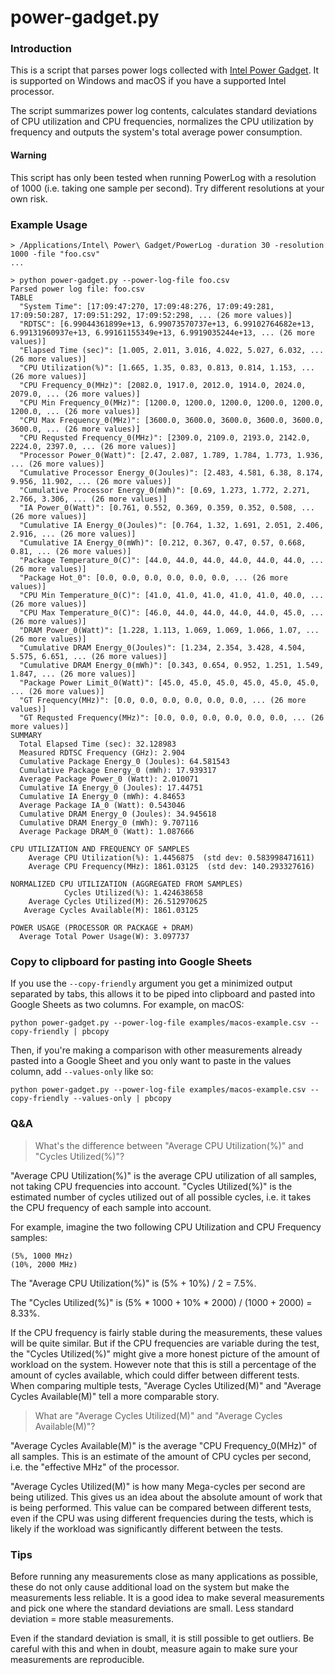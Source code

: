 # power-gadget.py

### Introduction

This is a script that parses power logs collected with [Intel Power Gadget](https://software.intel.com/content/www/us/en/develop/articles/intel-power-gadget.html). It is supported on Windows and macOS if you have a supported Intel processor.

The script summarizes power log contents, calculates standard deviations of CPU utilization and CPU frequencies, normalizes the CPU utilization by frequency and outputs the system's total average power consumption.

#### Warning

This script has only been tested when running PowerLog with a resolution of 1000 (i.e. taking one sample per second). Try different resolutions at your own risk.

### Example Usage

```
> /Applications/Intel\ Power\ Gadget/PowerLog -duration 30 -resolution 1000 -file "foo.csv"
...

> python power-gadget.py --power-log-file foo.csv
Parsed power log file: foo.csv
TABLE
  "System Time": [17:09:47:270, 17:09:48:276, 17:09:49:281, 17:09:50:287, 17:09:51:292, 17:09:52:298, ... (26 more values)]
  "RDTSC": [6.99044361899e+13, 6.99073570737e+13, 6.99102764682e+13, 6.99131960937e+13, 6.99161155349e+13, 6.9919035244e+13, ... (26 more values)]
  "Elapsed Time (sec)": [1.005, 2.011, 3.016, 4.022, 5.027, 6.032, ... (26 more values)]
  "CPU Utilization(%)": [1.665, 1.35, 0.83, 0.813, 0.814, 1.153, ... (26 more values)]
  "CPU Frequency_0(MHz)": [2082.0, 1917.0, 2012.0, 1914.0, 2024.0, 2079.0, ... (26 more values)]
  "CPU Min Frequency_0(MHz)": [1200.0, 1200.0, 1200.0, 1200.0, 1200.0, 1200.0, ... (26 more values)]
  "CPU Max Frequency_0(MHz)": [3600.0, 3600.0, 3600.0, 3600.0, 3600.0, 3600.0, ... (26 more values)]
  "CPU Requsted Frequency_0(MHz)": [2309.0, 2109.0, 2193.0, 2142.0, 2224.0, 2397.0, ... (26 more values)]
  "Processor Power_0(Watt)": [2.47, 2.087, 1.789, 1.784, 1.773, 1.936, ... (26 more values)]
  "Cumulative Processor Energy_0(Joules)": [2.483, 4.581, 6.38, 8.174, 9.956, 11.902, ... (26 more values)]
  "Cumulative Processor Energy_0(mWh)": [0.69, 1.273, 1.772, 2.271, 2.766, 3.306, ... (26 more values)]
  "IA Power_0(Watt)": [0.761, 0.552, 0.369, 0.359, 0.352, 0.508, ... (26 more values)]
  "Cumulative IA Energy_0(Joules)": [0.764, 1.32, 1.691, 2.051, 2.406, 2.916, ... (26 more values)]
  "Cumulative IA Energy_0(mWh)": [0.212, 0.367, 0.47, 0.57, 0.668, 0.81, ... (26 more values)]
  "Package Temperature_0(C)": [44.0, 44.0, 44.0, 44.0, 44.0, 44.0, ... (26 more values)]
  "Package Hot_0": [0.0, 0.0, 0.0, 0.0, 0.0, 0.0, ... (26 more values)]
  "CPU Min Temperature_0(C)": [41.0, 41.0, 41.0, 41.0, 41.0, 40.0, ... (26 more values)]
  "CPU Max Temperature_0(C)": [46.0, 44.0, 44.0, 44.0, 44.0, 45.0, ... (26 more values)]
  "DRAM Power_0(Watt)": [1.228, 1.113, 1.069, 1.069, 1.066, 1.07, ... (26 more values)]
  "Cumulative DRAM Energy_0(Joules)": [1.234, 2.354, 3.428, 4.504, 5.575, 6.651, ... (26 more values)]
  "Cumulative DRAM Energy_0(mWh)": [0.343, 0.654, 0.952, 1.251, 1.549, 1.847, ... (26 more values)]
  "Package Power Limit_0(Watt)": [45.0, 45.0, 45.0, 45.0, 45.0, 45.0, ... (26 more values)]
  "GT Frequency(MHz)": [0.0, 0.0, 0.0, 0.0, 0.0, 0.0, ... (26 more values)]
  "GT Requsted Frequency(MHz)": [0.0, 0.0, 0.0, 0.0, 0.0, 0.0, ... (26 more values)]
SUMMARY
  Total Elapsed Time (sec): 32.128983
  Measured RDTSC Frequency (GHz): 2.904
  Cumulative Package Energy_0 (Joules): 64.581543
  Cumulative Package Energy_0 (mWh): 17.939317
  Average Package Power_0 (Watt): 2.010071
  Cumulative IA Energy_0 (Joules): 17.44751
  Cumulative IA Energy_0 (mWh): 4.84653
  Average Package IA_0 (Watt): 0.543046
  Cumulative DRAM Energy_0 (Joules): 34.945618
  Cumulative DRAM Energy_0 (mWh): 9.707116
  Average Package DRAM_0 (Watt): 1.087666

CPU UTILIZATION AND FREQUENCY OF SAMPLES
    Average CPU Utilization(%): 1.4456875  (std dev: 0.583998471611)
    Average CPU Frequency(MHz): 1861.03125  (std dev: 140.293327616)

NORMALIZED CPU UTILIZATION (AGGREGATED FROM SAMPLES)
            Cycles Utilized(%): 1.424638658
    Average Cycles Utilized(M): 26.512970625
   Average Cycles Available(M): 1861.03125

POWER USAGE (PROCESSOR OR PACKAGE + DRAM)
  Average Total Power Usage(W): 3.097737
```

### Copy to clipboard for pasting into Google Sheets
If you use the `--copy-friendly` argument you get a minimized output separated by tabs, this allows it to be piped into clipboard and pasted into Google Sheets as two columns. For example, on macOS:

```
python power-gadget.py --power-log-file examples/macos-example.csv --copy-friendly | pbcopy
```

Then, if you're making a comparison with other measurements already pasted into a Google Sheet and you only want to paste in the values column, add `--values-only` like so:

```
python power-gadget.py --power-log-file examples/macos-example.csv --copy-friendly --values-only | pbcopy
```

### Q&A

> What's the difference between "Average CPU Utilization(%)" and "Cycles Utilized(%)"?

"Average CPU Utilization(%)" is the average CPU utilization of all samples, not taking CPU frequencies into account. "Cycles Utilized(%)" is the estimated number of cycles utilized out of all possible cycles, i.e. it takes the CPU frequency of each sample into account.

For example, imagine the two following CPU Utilization and CPU Frequency samples:
```
(5%, 1000 MHz)
(10%, 2000 MHz)
```

The "Average CPU Utilization(%)" is (5% + 10%) / 2 = 7.5%.

The "Cycles Utilized(%)" is (5% * 1000 + 10% * 2000) / (1000 + 2000) = 8.33%.

If the CPU frequency is fairly stable during the measurements, these values will be quite similar. But if the CPU frequencies are variable during the test, the "Cycles Utilized(%)" might give a more honest picture of the amount of workload on the system. However note that this is still a percentage of the amount of cycles available, which could differ between different tests. When comparing multiple tests, "Average Cycles Utilized(M)" and "Average Cycles Available(M)" tell a more comparable story.

> What are "Average Cycles Utilized(M)" and "Average Cycles Available(M)"?

"Average Cycles Available(M)" is the average "CPU Frequency_0(MHz)" of all samples. This is an estimate of the amount of CPU cycles per second, i.e. the "effective MHz" of the processor.

"Average Cycles Utilized(M)" is how many Mega-cycles per second are being utilized. This gives us an idea about the absolute amount of work that is being performed. This value can be compared between different tests, even if the CPU was using different frequencies during the tests, which is likely if the workload was significantly different between the tests.

### Tips

Before running any measurements close as many applications as possible, these do not only cause additional load on the system but make the measurements less reliable. It is a good idea to make several measurements and pick one where the standard deviations are small. Less standard deviation = more stable measurements.

Even if the standard deviation is small, it is still possible to get outliers. Be careful with this and when in doubt, measure again to make sure your measurements are reproducible.
